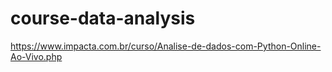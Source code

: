 # course-data-analysis
https://www.impacta.com.br/curso/Analise-de-dados-com-Python-Online-Ao-Vivo.php
